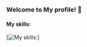 ### Welcome to My profile! 👋 </br>
#### My skills:
[![My skills:](https://skillicons.dev/icons?i=c,cpp,git,github,ps,py,tensorflow,vscode)]
